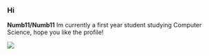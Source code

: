 ### Hi

**Numb11/Numb11**
Im currently a first year student studying Computer Science, hope you like the profile!



<img src = https://www.codewars.com/users/Numb11/badges/large>
